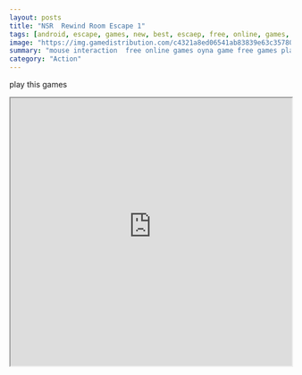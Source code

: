```yaml
---
layout: posts
title: "NSR  Rewind Room Escape 1"
tags: [android, escape, games, new, best, escaep, free, online, games, oyna, game, free, games, play, play, games]
image: "https://img.gamedistribution.com/c4321a8ed06541ab83839e63c35780ce.jpg"
summary: "mouse interaction  free online games oyna game free games play play games"
category: "Action"
---
```


play this games

<iframe width="100%" height="480px;" src="https://flash.gamedistribution.com?game=c4321a8ed06541ab83839e63c35780ce"></iframe>